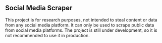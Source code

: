 ## Social Media Scraper
This project is for research purposes, not intended to steal content or data from any social media platform. It can only be used to scrape public data from social media platforms. The project is still under development, so it is not recommended to use it in production.
